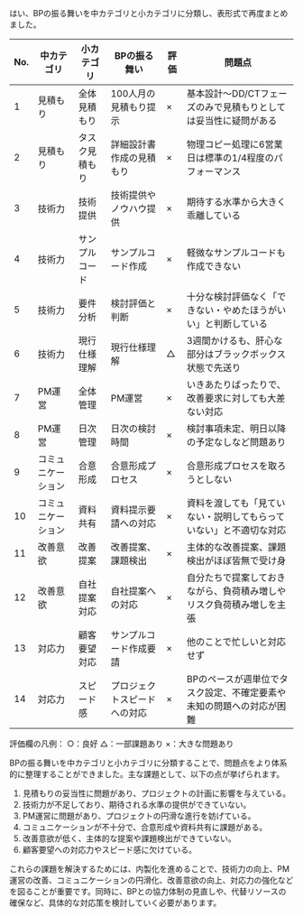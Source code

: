 はい、BPの振る舞いを中カテゴリと小カテゴリに分類し、表形式で再度まとめました。

| No. | 中カテゴリ | 小カテゴリ | BPの振る舞い | 評価 | 問題点 |
|-----|------------|------------|------------|------|--------|
| 1 | 見積もり | 全体見積もり | 100人月の見積もり提示 | × | 基本設計〜DD/CTフェーズのみで見積もりとしては妥当性に疑問がある |
| 2 | 見積もり | タスク見積もり | 詳細設計書作成の見積もり | × | 物理コピー処理に6営業日は標準の1/4程度のパフォーマンス |
| 3 | 技術力 | 技術提供 | 技術提供やノウハウ提供 | × | 期待する水準から大きく乖離している |
| 4 | 技術力 | サンプルコード | サンプルコード作成 | × | 軽微なサンプルコードも作成できない |
| 5 | 技術力 | 要件分析 | 検討評価と判断 | × | 十分な検討評価なく「できない・やめたほうがいい」と判断している |
| 6 | 技術力 | 現行仕様理解 | 現行仕様理解 | △ | 3週間かけるも、肝心な部分はブラックボックス状態で先送り |
| 7 | PM運営 | 全体管理 | PM運営 | × | いきあたりばったりで、改善要求に対しても大差ない対応 |
| 8 | PM運営 | 日次管理 | 日次の検討時間 | × | 検討事項未定、明日以降の予定なしなど問題あり |
| 9 | コミュニケーション | 合意形成 | 合意形成プロセス | × | 合意形成プロセスを取ろうとしない |
| 10 | コミュニケーション | 資料共有 | 資料提示要請への対応 | × | 資料を渡しても「見ていない・説明してもらっていない」と不適切な対応 |
| 11 | 改善意欲 | 改善提案 | 改善提案、課題検出 | × | 主体的な改善提案、課題検出がほぼ皆無で受け身 |
| 12 | 改善意欲 | 自社提案対応 | 自社提案への対応 | × | 自分たちで提案しておきながら、負荷積み増しやリスク負荷積み増しを主張 |
| 13 | 対応力 | 顧客要望対応 | サンプルコード作成要請 | × | 他のことで忙しいと対応せず |
| 14 | 対応力 | スピード感 | プロジェクトスピードへの対応 | × | BPのペースが週単位でタスク設定、不確定要素や未知の問題への対応が困難 |

評価欄の凡例：
○：良好
△：一部課題あり
×：大きな問題あり

BPの振る舞いを中カテゴリと小カテゴリに分類することで、問題点をより体系的に整理することができました。主な課題として、以下の点が挙げられます。

1. 見積もりの妥当性に問題があり、プロジェクトの計画に影響を与えている。
2. 技術力が不足しており、期待される水準の提供ができていない。
3. PM運営に問題があり、プロジェクトの円滑な進行を妨げている。
4. コミュニケーションが不十分で、合意形成や資料共有に課題がある。
5. 改善意欲が低く、主体的な提案や課題検出ができていない。
6. 顧客要望への対応力やスピード感に欠けている。

これらの課題を解決するためには、内製化を進めることで、技術力の向上、PM運営の改善、コミュニケーションの円滑化、改善意欲の向上、対応力の強化などを図ることが重要です。同時に、BPとの協力体制の見直しや、代替リソースの確保など、具体的な対応策を検討していく必要があります。
